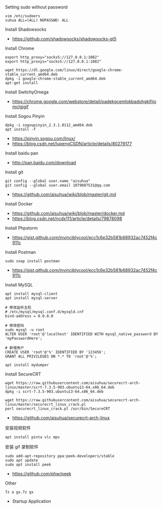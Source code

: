 Setting sudo without password

```
vim /etc/sudoers
suhua ALL=(ALL) NOPASSWD: ALL
```

Install Shadowsocks

- https://github.com/shadowsocks/shadowsocks-qt5

Install Chrome

```
export http_proxy="socks5://127.0.0.1:1082"
export http_proxys="socks5://127.0.0.1:1082"

wget https://dl.google.com/linux/direct/google-chrome-stable_current_amd64.deb
dpkg -i google-chrome-stable_current_amd64.deb
apt-get install
```

Install SwitchyOmega

- https://chrome.google.com/webstore/detail/padekgcemlokbadohgkifijomclgjgif

Install Sogou Pinyin

```
dpkg -i sogoupinyin_2.3.1.0112_amd64.deb
apt install -f
```

- https://pinyin.sogou.com/linux/
- https://blog.csdn.net/lupengCSDN/article/details/80279177

Install baidu pan

- http://pan.baidu.com/download

Install git

```
git config --global user.name "aisuhua"
git config --global user.email 1079087531@qq.com
```

- https://github.com/aisuhua/wiki/blob/master/git.md

Install Docker

- https://github.com/aisuhua/wiki/blob/master/docker.md
- https://blog.csdn.net/ncdx111/article/details/79878098

Install Phpstorm

- https://gist.github.com/invinciblycool/ecc1c6e32b581b68932ac7452f4c911c

Install Postman

```
sudo snap install postman
```

- https://gist.github.com/invinciblycool/ecc1c6e32b581b68932ac7452f4c911c

Install MySQL

```
apt install mysql-client
apt install mysql-server

# 修改监听主机
# /etc/mysql/mysql.conf.d/mysqld.cnf
bind-address = 0.0.0.0

# 修改密码
sudo mysql -u root
ALTER USER 'root'@'localhost' IDENTIFIED WITH mysql_native_password BY 'myPasswordHere';

# 新增用户
CREATE USER 'root'@'%' IDENTIFIED BY '123456';
GRANT ALL PRIVILEGES ON *.* TO 'root'@'%';

apt install mydumper
```

Install SecureCRT

```
wget https://raw.githubusercontent.com/aisuhua/securecrt-arch-linux/master/scrt-7.3.5-903.ubuntu13-64.x86_64.deb
dpkg -i scrt-7.3.5-903.ubuntu13-64.x86_64.deb

wget https://raw.githubusercontent.com/aisuhua/securecrt-arch-linux/master/securecrt_linux_crack.pl
perl securecrt_linux_crack.pl /usr/bin/SecureCRT
```

- https://github.com/aisuhua/securecrt-arch-linux

安装视频软件

```
apt install pinta vlc mpv
```

安装 gif 录制软件

```
sudo add-apt-repository ppa:peek-developers/stable
sudo apt update
sudo apt install peek
```

- https://github.com/phw/peek


Other

``` 
7z a gx.7z gx
```

- Startup Application

